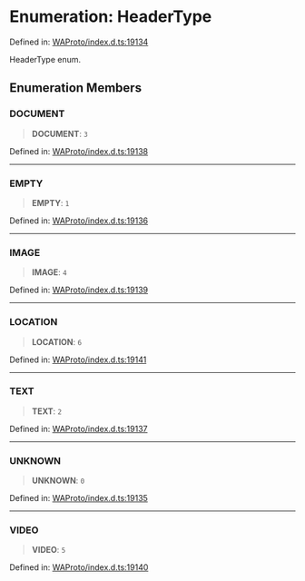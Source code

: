 # Enumeration: HeaderType

Defined in: [WAProto/index.d.ts:19134](https://github.com/Fokusdotid/Baileys/blob/abcb8d9f2160683543784d4a7641ec0f8c55ed7e/WAProto/index.d.ts#L19134)

HeaderType enum.

## Enumeration Members

### DOCUMENT

> **DOCUMENT**: `3`

Defined in: [WAProto/index.d.ts:19138](https://github.com/Fokusdotid/Baileys/blob/abcb8d9f2160683543784d4a7641ec0f8c55ed7e/WAProto/index.d.ts#L19138)

***

### EMPTY

> **EMPTY**: `1`

Defined in: [WAProto/index.d.ts:19136](https://github.com/Fokusdotid/Baileys/blob/abcb8d9f2160683543784d4a7641ec0f8c55ed7e/WAProto/index.d.ts#L19136)

***

### IMAGE

> **IMAGE**: `4`

Defined in: [WAProto/index.d.ts:19139](https://github.com/Fokusdotid/Baileys/blob/abcb8d9f2160683543784d4a7641ec0f8c55ed7e/WAProto/index.d.ts#L19139)

***

### LOCATION

> **LOCATION**: `6`

Defined in: [WAProto/index.d.ts:19141](https://github.com/Fokusdotid/Baileys/blob/abcb8d9f2160683543784d4a7641ec0f8c55ed7e/WAProto/index.d.ts#L19141)

***

### TEXT

> **TEXT**: `2`

Defined in: [WAProto/index.d.ts:19137](https://github.com/Fokusdotid/Baileys/blob/abcb8d9f2160683543784d4a7641ec0f8c55ed7e/WAProto/index.d.ts#L19137)

***

### UNKNOWN

> **UNKNOWN**: `0`

Defined in: [WAProto/index.d.ts:19135](https://github.com/Fokusdotid/Baileys/blob/abcb8d9f2160683543784d4a7641ec0f8c55ed7e/WAProto/index.d.ts#L19135)

***

### VIDEO

> **VIDEO**: `5`

Defined in: [WAProto/index.d.ts:19140](https://github.com/Fokusdotid/Baileys/blob/abcb8d9f2160683543784d4a7641ec0f8c55ed7e/WAProto/index.d.ts#L19140)
